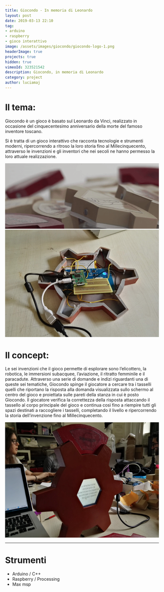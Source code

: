 ```yaml
---
title: Giocondo - In memoria di Leonardo
layout: post
date: 2019-03-13 22:10
tag:
- arduino
- raspberry
- gioco interattivo
image: /assets/images/giocondo/giocondo-logo-1.png
headerImage: true
projects: true
hidden: true
vimeoId: 323521542
description: Giocondo, in memoria di Leonardo
category: project
author: luciamaj
---
```


# Il tema:
Giocondo è un gioco è basato sul Leonardo da Vinci, realizzato in occasione del  cinquecentesimo anniversario della morte del famoso inventore toscano.

Si è tratta di un gioco interattivo che racconta tecnologie e strumenti moderni, ripercorrendo a ritroso la loro storia fino al Millecinquecento, attraverso le invenzioni e gli inventori che nei secoli ne hanno permesso la loro attuale realizzazione.

![gif](/assets/images/giocondo/giocondo-gif.gif)
![image](/assets/images/giocondo/giocondo-1.png)

# Il concept:
Le sei invenzioni che il gioco permette di esplorare sono l’elicottero, la robotica, le immersioni subacquee, l’aviazione, il ritratto femminile e il paracadute. 
Attraverso una serie di domande e indizi riguardanti una di queste sei tematiche, Giocondo spinge il giocatore a cercare tra i tasselli quelli che riportano la risposta alla domanda visualizzata sullo schermo al centro del gioco e proiettata sulle pareti della stanza in cui è posto Giocondo.
Il giocatore verifica la correttezza della risposta attaccando il tassello al corpo principale del gioco e continua così fino a riempire tutti gli spazi destinati a raccogliere i tasselli, completando il livello e ripercorrendo la storia dell’invenzione fino al Millecinquecento.

![image](/assets/images/giocondo/giocondo-2.png)

---

# Strumenti

- Arduino / C++
- Raspberry / Processing
- Max msp